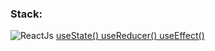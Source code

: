 ### Stack:
![ReactJs](https://img.shields.io/badge/-ReactJS-090909?style=for-the-badge&logo=React) [useState() useReducer() useEffect()](https://img.shields.io/badge/-ReactJS-090909?style=for-the-badge&logo=React)
